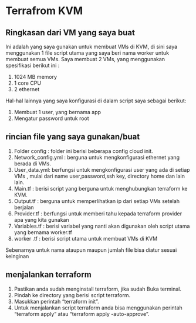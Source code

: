 
# Terrafrom KVM

## Ringkasan dari VM yang saya buat

Ini adalah yang saya gunakan untuk membuat VMs di KVM, di sini saya menggunakan 1 file script utama yang saya beri nama worker untuk membuat semua VMs.
Saya membuat 2 VMs, yang menggunakan spesifikasi berikut ini :

1. 1024 MB memory
2. 1 core CPU
3. 2 ethernet

Hal-hal lainnya yang saya konfigurasi di dalam script saya sebagai berikut:

1. Membuat 1 user, yang bernama app
2. Mengatur password untuk root

## rincian file yang saya gunakan/buat

1. Folder config : folder ini berisi beberapa config cloud init.
2. Network_config.yml : berguna untuk mengkonfigurasi ethernet yang berada di VMs.
3. User_data.yml: berfungsi untuk mengkonfigurasi user yang ada di setiap VMs , mulai dari name user,password,ssh key, directory home dan lain lain.
4. Main.tf : berisi script yang berguna untuk menghubungkan terraform ke KVM.
5. Output.tf : berguna untuk memperlihatkan ip dari setiap VMs setelah berjalan
6. Provider.tf : berfungsi untuk memberi tahu kepada terraform provider apa yang kita gunakan
7. Variables.tf : berisi variabel yang nanti akan digunakan oleh script utama yang bernama worker.tf
8. worker .tf : berisi script utama untuk membuat VMs di KVM

Sebenarnya untuk nama ataupun maupun jumlah file bisa diatur sesuai keinginan

## menjalankan terraform

1. Pastikan anda sudah menginstall terraform, jika sudah Buka terminal.
2. Pindah ke directory yang berisi script terraform.
3. Masukkan perintah “terraform init”.
4. Untuk menjalankan script terraform anda bisa menggunakan perintah “terraform apply” atau “terraform apply -auto-approve”.

